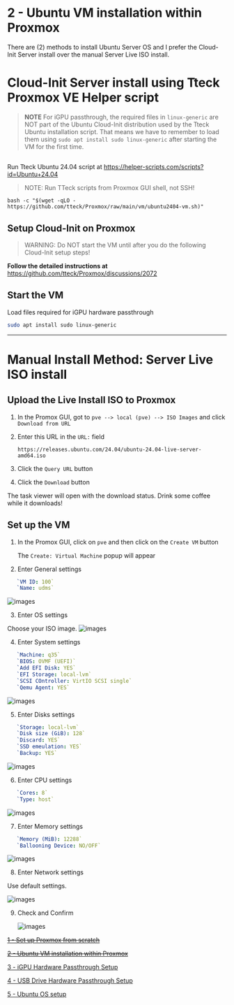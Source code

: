2 - Ubuntu VM installation within Proxmox
==========================================
There are (2) methods to install Ubuntu Server OS and I prefer the Cloud-Init Server install over the manual Server Live ISO install.

# Cloud-Init Server install using Tteck Proxmox VE Helper script

>**NOTE** For iGPU passthrough, the required files in `linux-generic` are NOT part of the Ubuntu Cloud-Init distribution used by the Tteck Ubuntu installation script. That means we have to remember to load them using `sudo apt install sudo linux-generic` after starting the VM for the first time.

## 
Run Tteck Ubuntu 24.04 script at https://helper-scripts.com/scripts?id=Ubuntu+24.04
> NOTE: Run TTeck scripts from Proxmox GUI shell, not SSH!
```shell-script
bash -c "$(wget -qLO - https://github.com/tteck/Proxmox/raw/main/vm/ubuntu2404-vm.sh)"
```
## Setup Cloud-Init on Proxmox
> WARNING: Do NOT start the VM until after you do the following Cloud-Init setup steps!

**Follow the detailed instructions at** https://github.com/tteck/Proxmox/discussions/2072 

## Start the VM
Load files required for iGPU hardware passthrough
```sh
sudo apt install sudo linux-generic
```
----------------
# Manual Install Method: Server Live ISO install

## Upload the Live Install ISO to Proxmox
1. In the Promox GUI, got to `pve --> local (pve) --> ISO Images` and click `Download from URL`
2. Enter this URL in the `URL:` field
   
   `https://releases.ubuntu.com/24.04/ubuntu-24.04-live-server-amd64.iso`
3. Click the `Query URL` button
4. Click the `Download` button

The task viewer will open with the download status. Drink some coffee while it downloads!

## Set up the VM
1. In the Promox GUI, click on `pve` and then click on the `Create VM` button

   The `Create: Virtual Machine` popup will appear
2. Enter General settings
   
```yaml
   `VM ID: 100`
   `Name: udms`
```
   
   ![images](images/VM-settings-general.png)
   

3. Enter OS settings

Choose your ISO image.
   ![images](images/VM-settings-OS.png)

4. Enter System settings

```yaml
   `Machine: q35`
   `BIOS: OVMF (UEFI)`
   `Add EFI Disk: YES`
   `EFI Storage: local-lvm`
   `SCSI COntroller: VirtIO SCSI single`
   `Qemu Agent: YES`

```
   ![images](images/VM-settings-system.png)

5. Enter Disks settings

```yaml
   `Storage: local-lvm`
   `Disk size (GiB): 128`
   `Discard: YES`
   `SSD emeulation: YES`
   `Backup: YES`
```
   ![images](images/VM-settings-disks.png)

6. Enter CPU settings

```yaml
   `Cores: 8`
   `Type: host`
```
   ![images](images/VM-settings-CPU.png)

7. Enter Memory settings

```yaml
   `Memory (MiB): 12288`
   `Ballooning Device: NO/OFF`
```
   ![images](images/VM-settings-memory.png)

8. Enter Network settings

Use default settings.

   ![images](images/VM-settings-network.png)

9. Check and Confirm

   ![images](images/VM-settings-confirm.png)

~~[1 - Set up Proxmox from scratch](1%20-%20Proxmox%20Setup.md)~~

~~[2 - Ubuntu VM installation within Proxmox](2%20-%20Ubuntu%20VM%20Installation%20within%20Proxmox.md)~~

[3 - iGPU Hardware Passthrough Setup](3%20-%20iGPU%20Hardware%20Passthrough%20Setup.md)

[4 - USB Drive Hardware Passthrough Setup](4%20-%20USB%20Drive%20Hardware%20Passthrough%20Setup.md)

[5 - Ubuntu OS setup](5%20-%20Ubuntu%20OS%20Setup.md)
